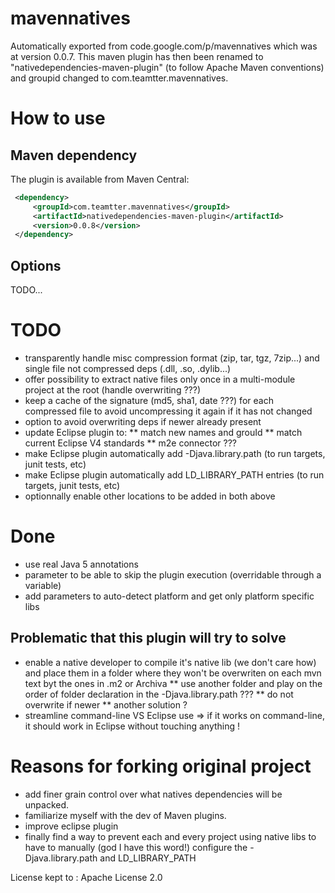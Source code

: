 # mavennatives

Automatically exported from code.google.com/p/mavennatives which was at version 0.0.7.
This maven plugin has then been renamed to "nativedependencies-maven-plugin" (to follow Apache Maven conventions) and groupid changed to com.teamtter.mavennatives.

# How to use
## Maven dependency

The plugin is available from Maven Central:

```xml
 <dependency>
     <groupId>com.teamtter.mavennatives</groupId>
     <artifactId>nativedependencies-maven-plugin</artifactId>
     <version>0.0.8</version>
 </dependency>
 ```
 
## Options
 
 TODO...

# TODO

* transparently handle misc compression format (zip, tar, tgz, 7zip...) and single file not compressed deps (.dll, .so, .dylib...)
* offer possibility to extract native files only once in a multi-module project at the root (handle overwriting ???)
* keep a cache of the signature (md5, sha1, date ???) for each compressed file to avoid uncompressing it again if it has not changed
* option to avoid overwriting deps if newer already present
* update Eclipse plugin to:
** match new names and grouId
** match current Eclipse V4 standards
** m2e connector ???
* make Eclipse plugin automatically add -Djava.library.path (to run targets, junit tests, etc)
* make Eclipse plugin automatically add LD_LIBRARY_PATH entries (to run targets, junit tests, etc)
* optionnally enable other locations to be added in both above

# Done

* use real Java 5 annotations
* parameter to be able to skip the plugin execution (overridable through a variable)
* add parameters to auto-detect platform and get only platform specific libs


## Problematic that this plugin will try to solve

* enable a native developer to compile it's native lib (we don't care how) and place them in a folder where they won't be overwriten on each mvn text byt the ones in .m2 or Archiva
** use another folder and play on the order of folder declaration in the -Djava.library.path ???
** do not overwrite if newer
** another solution ?
* streamline command-line VS Eclipse use => if it works on command-line, it should work in Eclipse without touching anything !


# Reasons for forking original project

* add finer grain control over what natives dependencies will be unpacked.
* familiarize myself with the dev of Maven plugins.
* improve eclipse plugin
* finally find a way to prevent each and every project using native libs to have to manually (god I have this word!) configure the -Djava.library.path and LD_LIBRARY_PATH

License kept to : Apache License 2.0 
